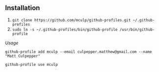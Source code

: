 Installation
------------

1. `git clone https://github.com/mculp/github-profiles.git
   ~/.github-profiles`
2. `sudo ln -s ~/.github-profiles/bin/github-profile /usr/bin/github-profile` 


*Usage*
 
`github-profile add mculp --email culpepper.matthew@gmail.com --name "Matt Culpepper"`

`github-profile use mculp`



